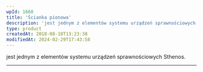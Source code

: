 ```yaml
---
wpId: 1668
title: 'Ścianka pionowa'
description: 'jest jednym z elementów systemu urządzeń sprawnościowych Sthenos.'
type: product
createdAt: 2018-08-10T13:23:38
modifiedAt: 2024-02-29T17:43:58
---
```



jest jednym z elementów systemu urządzeń sprawnościowych Sthenos.

* * *